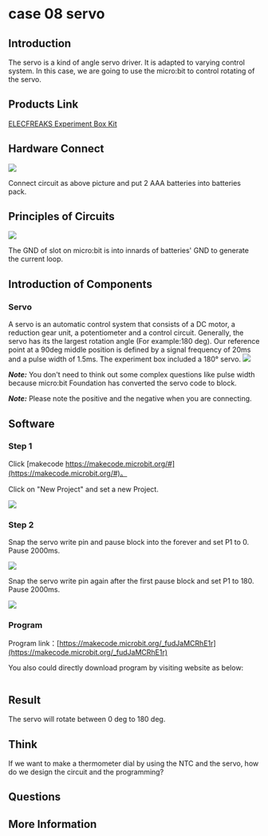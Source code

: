 # case 08 servo

## Introduction ##

 The servo is a kind of angle servo driver. It is adapted to varying control system. In this case, we are going to use the micro:bit to control rotating of the servo.

## Products Link

[ELECFREAKS Experiment Box Kit](https://www.elecfreaks.com/experiment-box-for-micro-bit.html)

## Hardware Connect ##

![](./images/QpsN3Rk.png)

 Connect circuit as above picture and put 2 AAA batteries into batteries pack.

## Principles of Circuits ##

![](./images/yXHJ6zm.png)

 The GND of slot on micro:bit is into innards of batteries' GND to generate the current loop.

## Introduction of Components ##

### Servo ###
 A servo is an automatic control system that consists of a DC motor, a reduction gear unit, a potentiometer and a control circuit. Generally, the servo has its the largest rotation angle (For example:180 deg).
 Our reference point at a 90deg middle position is defined by a signal frequency of 20ms and a pulse width of 1.5ms.
 The experiment box included a 180° servo.
![](./images/uqmkhZ6.png)

***Note:*** You don't need to think out some complex questions like pulse width because micro:bit Foundation has converted the servo code to block.

***Note:*** Please note the positive and the negative when you are connecting.

## Software

### Step 1

 Click [makecode https://makecode.microbit.org/#](https://makecode.microbit.org/#)。

 Click on "New Project" and set a new Project.

![](./images/t34k5Zb.png)

### Step 2

 Snap the servo write pin and pause block into the forever and set P1 to 0.
 Pause 2000ms.

![](./images/rMTDGWP.png)

 Snap the servo write pin again after the first pause block and set P1 to 180.
 Pause 2000ms.

![](./images/rKePFnv.png)

### Program

 Program link：[https://makecode.microbit.org/_fudJaMCRhE1r](https://makecode.microbit.org/_fudJaMCRhE1r)

 You also could directly download program by visiting website as below:

<div style="position:relative;height:0;paddingbottom:70%;overflow:hidden;"><iframe style="position:absolute;top:0;left:0;width:100%;height:100%;" src="https://makecode.microbit.org/#pub:_fudJaMCRhE1r" frameborder="0" sandbox="allowpopups allowforms allowscripts allowsameorigin"></iframe></div>  


## Result

 The servo will rotate between 0 deg to 180 deg.

## Think

 If we want to make a thermometer dial by using the NTC and the servo, how do we design the circuit and the programming? 

## Questions



## More Information


